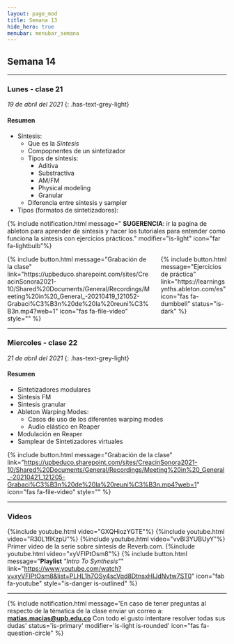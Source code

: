 ```yaml
---
layout: page_mod
title: Semana 13
hide_hero: true
menubar: menubar_semana
---
```


## Semana 14

---

### Lunes - clase 21

<!-- ignore-prettier-start -->

_19 de abril del 2021_
{: .has-text-grey-light}

<!-- ignore-prettier-end -->

#### Resumen

- Síntesis:
  - Que es la _Síntesis_
  - Compopnentes de un sintetizador
  - Tipos de síntesis:
    - Aditiva
    - Substractiva
    - AM/FM
    - Physical modeling
    - Granular
  - Diferencia entre síntesis y sampler
- Tipos (formatos de sintetizadores):

{% include notification.html
message=" **SUGERENCIA**: ir la pagina de ableton para aprender de síntesis y hacer los tutoriales para entender como funciona la síntesis con ejercicios prácticos."
modifier="is-light"
icon="far fa-lightbulb"%}

<div class='columns'>
<div class='column'>
{% include button.html
  message="Grabación de la clase"
  link="https://upbeduco.sharepoint.com/sites/CreacinSonora2021-10/Shared%20Documents/General/Recordings/Meeting%20in%20_General_-20210419_121052-Grabaci%C3%B3n%20de%20la%20reuni%C3%B3n.mp4?web=1"
  icon="fas fa-file-video"
  style=""
%}
</div>
<div class='column'>
{% include button.html
  message="Ejercicios de práctica"
  link="https://learningsynths.ableton.com/es"
  icon="fas fa-dumbbell"
  status="is-dark"
%}
    </div>
</div>

---

### Miercoles - clase 22

<!-- ignore-prettier-start -->

_21 de abril del 2021_
{: .has-text-grey-light}

<!-- ignore-prettier-end -->

#### Resumen

- Sintetizadores modulares
- Síntesis FM
- Sintesis granular
- Ableton Warping Modes:
  - Casos de uso de los diferentes warping modes
  - Audio elástico en Reaper
- Modulación en Reaper
- Samplear de Sintetizadores virtuales

{% include button.html
  message="Grabación de la clase"
  link="https://upbeduco.sharepoint.com/sites/CreacinSonora2021-10/Shared%20Documents/General/Recordings/Meeting%20in%20_General_-20210421_121205-Grabaci%C3%B3n%20de%20la%20reuni%C3%B3n.mp4?web=1"
  icon="fas fa-file-video"
  style=""
%}

---

### Videos

{%include youtube.html video="GXQHiozYGTE"%}
{%include youtube.html video="R30L1fIKzpU"%}
{%include youtube.html video="vvBl3YUBUyY"%}
Primer video de la serie sobre síntesis de Reverb.com.
{%include youtube.html video="xyVFIPtOsm8"%}
{% include button.html
  message="**Playlist** _\"Intro To Synthesis\"_"
  link="https://www.youtube.com/watch?v=xyVFIPtOsm8&list=PLHL1h7OSy4scVqd8DtnsxHIJdNvtw7ST0"
  icon="fab fa-youtube"
  style="is-danger is-outlined"
%}

---

{% include notification.html
message='En caso de tener preguntas al respecto de la tématica de la clase enviar un correo a: **matias.macias@upb.edu.co**
Con todo el gusto intentare resolver todas sus dudas'
status='is-primary'
modifier='is-light is-rounded'
icon="fas fa-question-circle"
%}
